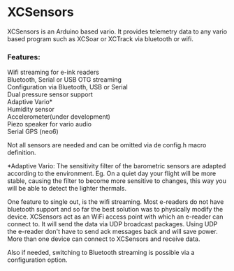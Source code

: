# XCSensors
XCSensors is an Arduino based vario. It provides telemetry data to any vario based program such as XCSoar or XCTrack via bluetooth or wifi.

### Features:

Wifi streaming for e-ink readers <br>
Bluetooth, Serial or USB OTG streaming<br>
Configuration via Bluetooth, USB or Serial <br>
Dual pressure sensor support <br>
Adaptive Vario* <br>
Humidity sensor <br>
Accelerometer(under development)<br>
Piezo speaker for vario audio <br>
Serial GPS (neo6) <br>

Not all sensors are needed and can be omitted via de config.h macro definition.

*Adaptive Vario: The sensitivity filter of the barometric sensors are adapted according to the environment. Eg. On a quiet day your flight will be more stable, causing the filter to become more sensitive to changes, this way you will be able to detect the lighter thermals.

One feature to single out, is the wifi streaming. Most e-readers do not have bluetooth support and so far the best solution was to physically modify the device. XCSensors act as an WiFi access point with which an e-reader can connect to. It will send the data via UDP broadcast packages. Using UDP the e-reader don't have to send ack messages back and will save power. More than one device can connect to XCSensors and receive data.

Also if needed, switching to Bluetooth streaming is possible via a configuration option.

